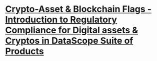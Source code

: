 # [Crypto-Asset & Blockchain Flags - Introduction to Regulatory Compliance for Digital assets & Cryptos in DataScope Suite of Products](https://developers.refinitiv.com/en/article-catalog/article/crypto-asset---blockchain-flags---introduction-to-regulatory-com)
